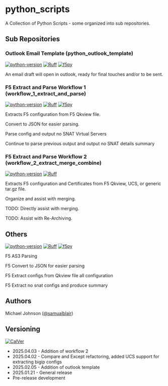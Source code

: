 # python_scripts

A Collection of Python Scripts - some organized into sub repositories.

## Sub Repositories

### Outlook Email Template (python_outlook_template)
[![python-version](https://img.shields.io/badge/python-3.13.1-blue)](https://www.python.org/downloads/)
[![Ruff](https://img.shields.io/endpoint?url=https://raw.githubusercontent.com/astral-sh/ruff/main/assets/badge/v2.json)](https://github.com/astral-sh/ruff)
[![f5py](https://img.shields.io/badge/appscript-darkblue)](https://appscript.sourceforge.io/py-appscript/index.html)

An email draft will open in outlook, ready for final touches and/or to be sent.

### F5 Extract and Parse Workflow 1 (workflow_1_extract_and_parse)
[![python-version](https://img.shields.io/badge/python-3.13.1-blue)](https://www.python.org/downloads/)
[![Ruff](https://img.shields.io/endpoint?url=https://raw.githubusercontent.com/astral-sh/ruff/main/assets/badge/v2.json)](https://github.com/astral-sh/ruff)
[![f5py](https://img.shields.io/badge/f5py-0.3.0-red)](https://pypi.org/project/f5py)

Extracts F5 configuration from F5 Qkview file.

Convert to JSON for easier parsing.

Parse config and output no SNAT Virtual Servers

Continue to parse previous output and output no SNAT details summary

### F5 Extract and Parse Workflow 2 (workflow_2_extract_merge_combine)
[![python-version](https://img.shields.io/badge/python-3.13.1-blue)](https://www.python.org/downloads/)
[![Ruff](https://img.shields.io/endpoint?url=https://raw.githubusercontent.com/astral-sh/ruff/main/assets/badge/v2.json)](https://github.com/astral-sh/ruff)

Extracts F5 configuration and Certificates from F5 Qkview, UCS, or generic tar.gz file.

Organize and assist with merging.

TODO: Directly assist with merging.

TODO: Assist with Re-Archiving.

## Others
[![python-version](https://img.shields.io/badge/python-3.13.1-blue)](https://www.python.org/downloads/)
[![Ruff](https://img.shields.io/endpoint?url=https://raw.githubusercontent.com/astral-sh/ruff/main/assets/badge/v2.json)](https://github.com/astral-sh/ruff)
[![f5py](https://img.shields.io/badge/f5py-0.3.0-red)](https://pypi.org/project/f5py)

F5 AS3 Parsing

F5 Convert to JSON for easier parsing

F5 Extract configs from Qkview file all configuration

F5 Extract no snat configs and produce summary

## Authors
Michael Johnson ([@samualblair](https://github.com/samualblair))

## Versioning
[![CalVer](https://img.shields.io/static/v1?label=CalVer&message=YY.0M.0D)](https://calver.org/)

* 2025.04.03 - Addition of workflow 2
* 2025.04.02 - Compare and Except refactoring, added UCS support for extracting bigip configs
* 2025.02.05 - Addition of outlook template
* 2025.01.21 - General release
* Pre-release development
